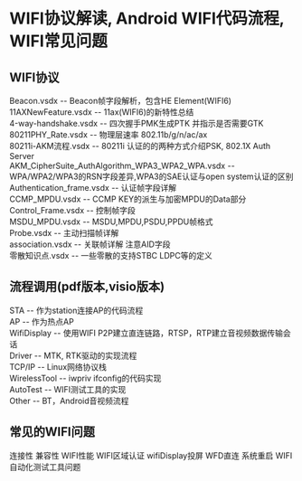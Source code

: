 # WIFI协议解读, Android WIFI代码流程, WIFI常见问题  

## WIFI协议  
  Beacon.vsdx -- Beacon帧字段解析，包含HE Element(WIFI6)  
  11AXNewFeature.vsdx -- 11ax(WIFI6)的新特性总结   
  4-way-handshake.vsdx -- 四次握手PMK生成PTK 并指示是否需要GTK    
  80211PHY_Rate.vsdx -- 物理层速率 802.11b/g/n/ac/ax   
  80211i-AKM流程.vsdx -- 80211i 认证的的两种方式介绍PSK, 802.1X Auth Server   
  AKM_CipherSuite_AuthAlgorithm_WPA3_WPA2_WPA.vsdx -- WPA/WPA2/WPA3的RSN字段差异,WPA3的SAE认证与open system认证的区别  
  Authentication_frame.vsdx -- 认证帧字段详解  
  CCMP_MPDU.vsdx -- CCMP KEY的派生与加密MPDU的Data部分  
  Control_Frame.vsdx -- 控制帧字段  
  MSDU_MPDU.vsdx -- MSDU,MPDU,PSDU,PPDU帧格式  
  Probe.vsdx -- 主动扫描帧详解  
  association.vsdx -- 关联帧详解 注意AID字段   
  零散知识点.vsdx -- 一些零散的支持STBC LDPC等的定义   

## 流程调用(pdf版本,visio版本)  
  STA -- 作为station连接AP的代码流程   
  AP -- 作为热点AP   
  WifiDisplay -- 使用WIFI P2P建立直连链路，RTSP，RTP建立音视频数据传输会话   
  Driver -- MTK, RTK驱动的实现流程   
  TCP/IP -- Linux网络协议栈   
  WirelessTool -- iwpriv ifconfig的代码实现  
  AutoTest -- WIFI测试工具的实现  
  Other -- BT，Android音视频流程   

  
  
  
  
## 常见的WIFI问题  
  连接性 兼容性 WIFI性能 WIFI区域认证 wifiDisplay投屏 WFD直连 系统重启 WIFI自动化测试工具问题  
  
